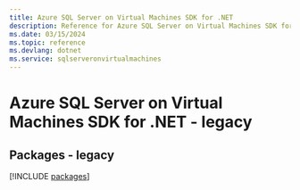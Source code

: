 ```yaml
---
title: Azure SQL Server on Virtual Machines SDK for .NET
description: Reference for Azure SQL Server on Virtual Machines SDK for .NET
ms.date: 03/15/2024
ms.topic: reference
ms.devlang: dotnet
ms.service: sqlserveronvirtualmachines
---
```

# Azure SQL Server on Virtual Machines SDK for .NET - legacy
## Packages - legacy
[!INCLUDE [packages](sql-server-on-virtual-machines-index.md)]